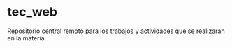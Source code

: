 # tec_web
Repositorio central remoto para los trabajos y actividades que se realizaran en la materia 
